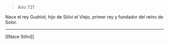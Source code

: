 > Año 721

Nace el rey Gudröd, hijo de Sölvi el Viejo, primer rey y fundador del reino de Solor.

---

[[Nace Sölvi]]